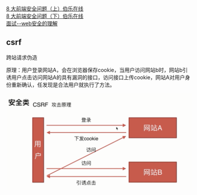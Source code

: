 [8 大前端安全问题（上）伯乐在线](http://web.jobbole.com/92875/)  
[8 大前端安全问题（下）伯乐在线](http://web.jobbole.com/92893/)  
[面试--web安全的理解](https://segmentfault.com/a/1190000011459463)

## csrf

跨站请求伪造

原理：用户登录网站A，会在浏览器保存cookie，当用户访问网站b时，网站b引诱用户点击访问网站A的具有漏洞的接口，访问接口上传cookie，网站A对用户身份重新确认，任发现是合法用户就执行了方法。

![](/assets/js基础知识/5OY[L6%29WJ{MJNWO$82VM[DM.png)

